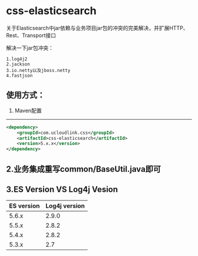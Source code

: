 # css-elasticsearch
关于Elasticsearch中jar依赖与业务项目jar包的冲突的完美解决，并扩展HTTP、Rest、Transport接口

解决一下jar包冲突：
```
1.log4j2
2.jackson
3.io.netty以及jboss.netty
4.fastjson
```
## 使用方式：

1. Maven配置
------------
```xml
<dependency>
    <groupId>com.ucloudlink.css</groupId>
    <artifactId>css-elasticsearch</artifactId>
    <version>5.x.x</version>
</dependency>
```

2.业务集成重写common/BaseUtil.java即可
-------------------------------------
3.ES Version VS Log4j Vesion
----------------------------

ES version | Log4j version
-----------|-----------
5.6.x | 2.9.0
5.5.x | 2.8.2
5.4.x | 2.8.2
5.3.x | 2.7
